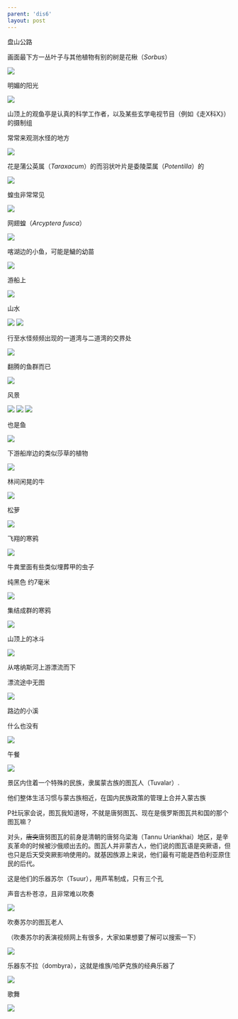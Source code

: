 ```yaml
---
parent: 'dis6'
layout: post
---
```

盘山公路

画面最下方一丛叶子与其他植物有别的树是花楸（<i>Sorbus</i>）

<img class='disc' src='https://lykoseremos.github.io/gmalb-02/dis6/DSC_5061.jpg'>

明媚的阳光

<img class='disc' src='https://lykoseremos.github.io/gmalb-02/dis6/DSC_5063.jpg'>

山顶上的观鱼亭是认真的科学工作者，以及某些玄学电视节目（例如《走X科X》）的摄制组

常常来观测水怪的地方

<img class='disc' src='https://lykoseremos.github.io/gmalb-02/dis6/DSC_5064.jpg'>

花是蒲公英属（<i>Taraxacum</i>）的而羽状叶片是委陵菜属（<i>Potentilla</i>）的

<img class='disc' src='https://lykoseremos.github.io/gmalb-02/dis6/DSC_5065.jpg'>

蝗虫非常常见

<img class='disc' src='https://lykoseremos.github.io/gmalb-02/dis6/DSC_5067.jpg'>

网翅蝗（<i>Arcyptera fusca</i>）

<img class='disc' src='https://lykoseremos.github.io/gmalb-02/dis6/DSC_5068.jpg'>

喀湖边的小鱼，可能是鱥的幼苗

<img class='disc' src='https://lykoseremos.github.io/gmalb-02/dis6/DSC_5079.jpg'>

游船上

<img class='disc' src='https://lykoseremos.github.io/gmalb-02/dis6/DSC_5080.jpg'>

山水

<img class='disc' src='https://lykoseremos.github.io/gmalb-02/dis6/DSC_5081.jpg'>

<img class='disc' src='https://lykoseremos.github.io/gmalb-02/dis6/DSC_5082.jpg'>

行至水怪频频出现的一道湾与二道湾的交界处

<img class='disc' src='https://lykoseremos.github.io/gmalb-02/dis6/DSC_5083.jpg'>

翻腾的鱼群而已

<img class='disc' src='https://lykoseremos.github.io/gmalb-02/dis6/DSC_5086.jpg'>

风景

<img class='disc' src='https://lykoseremos.github.io/gmalb-02/dis6/DSC_5087.jpg'>

<img class='disc' src='https://lykoseremos.github.io/gmalb-02/dis6/DSC_5088.jpg'>

<img class='disc' src='https://lykoseremos.github.io/gmalb-02/dis6/DSC_5089.jpg'>

也是鱼

<img class='disc' src='https://lykoseremos.github.io/gmalb-02/dis6/DSC_5092.jpg'>

下游船岸边的类似莎草的植物

<img class='disc' src='https://lykoseremos.github.io/gmalb-02/dis6/DSC_5096.jpg'>

林间闲晃的牛

<img class='disc' src='https://lykoseremos.github.io/gmalb-02/dis6/DSC_5098.jpg'>

松萝

<img class='disc' src='https://lykoseremos.github.io/gmalb-02/dis6/DSC_5100.jpg'>

飞翔的寒鸦

<img class='disc' src='https://lykoseremos.github.io/gmalb-02/dis6/DSC_5101.jpg'>

牛粪里面有些类似埋葬甲的虫子

纯黑色 约7毫米

<img class='disc' src='https://lykoseremos.github.io/gmalb-02/dis6/DSC_5103.jpg'>

集结成群的寒鸦

<img class='disc' src='https://lykoseremos.github.io/gmalb-02/dis6/DSC_5104.jpg'>

山顶上的冰斗

<img class='disc' src='https://lykoseremos.github.io/gmalb-02/dis6/DSC_5108.jpg'>

从喀纳斯河上游漂流而下


漂流途中无图

<img class='disc' src='https://lykoseremos.github.io/gmalb-02/dis6/DSC_5109.jpg'>

路边的小溪


什么也没有

<img class='disc' src='https://lykoseremos.github.io/gmalb-02/dis6/DSC_5110.jpg'>

午餐

<img class='disc' src='https://lykoseremos.github.io/gmalb-02/dis6/DSC_5111.jpg'>

景区内住着一个特殊的民族，隶属蒙古族的图瓦人（Tuvalar）.



他们整体生活习惯与蒙古族相近，在国内民族政策的管理上合并入蒙古族



P社玩家会说，图瓦我知道呀，不就是唐努图瓦、现在是俄罗斯图瓦共和国的那个图瓦嘛？



对头，<del>唐突</del>唐努图瓦的前身是清朝的唐努乌梁海（Tannu Uriankhai）地区，是辛亥革命的时候被沙俄顺出去的。图瓦人并非蒙古人，他们说的图瓦语是突厥语，但也只是后天受突厥影响使用的。就基因族源上来说，他们最有可能是西伯利亚原住民的后代。



这是他们的乐器苏尔（Tsuur），用芦苇制成，只有三个孔

声音古朴苍凉，且非常难以吹奏

<img class='disc' src='https://lykoseremos.github.io/gmalb-02/dis6/DSC_5112.jpg'>

吹奏苏尔的图瓦老人


（吹奏苏尔的表演视频网上有很多，大家如果想要了解可以搜索一下）

<img class='disc' src='https://lykoseremos.github.io/gmalb-02/dis6/DSC_5117.jpg'>

乐器东不拉（dombyra），这就是维族/哈萨克族的经典乐器了

<img class='disc' src='https://lykoseremos.github.io/gmalb-02/dis6/DSC_5120.jpg'>

歌舞

<img class='disc' src='https://lykoseremos.github.io/gmalb-02/dis6/DSC_5121.jpg'>
